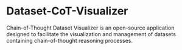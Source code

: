 # Dataset-CoT-Visualizer
Chain-of-Thought Dataset Visualizer is an open-source application designed to facilitate the visualization and management of datasets containing chain-of-thought reasoning processes. 
